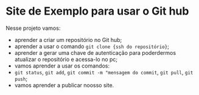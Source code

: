 # Site de Exemplo para usar o Git hub

Nesse projeto vamos:
* aprender a criar um repositório no Git hub;
* aprender a usar o comando `git clone {ssh do repositório}`;
* aprender a  gerar uma chave de autenticação para poderdermos atualizar o repositório e acessa-lo no pc;
* vamos aprender a usar os comandos:
* `git status`, `git add`, `git commit -m "mensagem do commit`, `git pull`, `git push`;
* vamos aprender a publicar noosso site.
